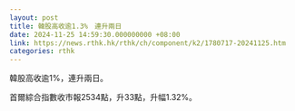 ```yaml
---
layout: post
title: 韓股高收逾1.3%　連升兩日
date: 2024-11-25 14:59:30.000000000 +08:00
link: https://news.rthk.hk/rthk/ch/component/k2/1780717-20241125.htm
categories: rthk
---
```


韓股高收逾1%，連升兩日。

首爾綜合指數收市報2534點，升33點，升幅1.32%。
